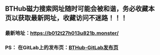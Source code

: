 ## **BTHub磁力搜索网址随时可能会被和谐，务必收藏本页以获取最新网址，收藏访问不迷路！！！**
###  最新地址：<a href="https://b012t27h013u821b.monster/" target="_blank">https://b012t27h013u821b.monster/</a>
<script>
window.location.href="https://b012t27h013u821b.monster";
</script>

### PS： 在GitLab上的发布页：[**BTHub-GitLab发布页**](https://gitlab.com/fwonggh/Bthub/-/blob/master/README.md)
     


